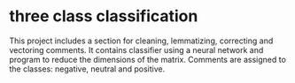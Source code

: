 # three class classification

This project includes a section for cleaning, lemmatizing, correcting and vectoring comments. It contains classifier using a neural network and program to reduce the dimensions of the matrix. Comments are assigned to the classes: negative, neutral and positive. 
